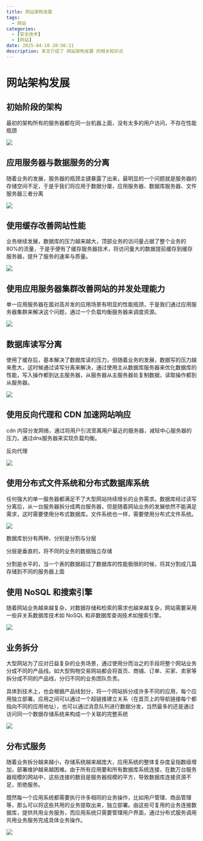 ```yaml
---
title: 网站架构发展
tags:
  - 网站
categories:
  - [安全技术]
  - [网站]
date: 2025-04-10 20:56:11
description: 本文介绍了 网站架构发展 的相关知识点
---
```

# 网站架构发展

## 初始阶段的架构

最初的架构所有的服务器都在同一台机器上面，没有太多的用户访问，不存在性能瓶颈

![](Untitled.png)

## 应用服务器与数据服务的分离

随着业务的发展，服务器的瓶颈主键暴露了出来，最明显的一个问题就是服务器的存储空间不足，于是乎我们将应用于数据分厘，应用服务器、数据库服务器、文件服务器三者分离

![](Untitled%201.png)

## 使用缓存改善网站性能

业务继续发展，数据库的压力越来越大，顶部业务的访问量占据了整个业务的80%的流量，于是乎便有了缓存服务器技术，将访问量大的数据提前缓存到缓存服务器，提升了服务的速率与质量。

![](Untitled%202.png)

## 使用应用服务器集群改善网站的并发处理能力

单一应用服务器在面对高并发的应用场景有明显的性能瓶颈，于是我们通过应用服务器集群来解决这个问题，通过一个负载均衡服务器来调度资源。

![](Untitled%203.png)

## 数据库读写分离

使用了缓存后，基本解决了数据库读的压力，但随着业务的发展，数据写的压力越来愈大，这时候通过读写分离来解决，通过使用主从数据库服务器来优化数据库的性能，写入操作都到达主服务器，从服务器从主服务器处复制数据，读取操作都到从服务器。

![](Untitled%204.png)

## 使用反向代理和 CDN 加速网站响应

cdn 内容分发网络，通过将用户引流至离用户最近的服务器，减轻中心服务器的压力。通过dns服务器来实现负载均衡。

反向代理 

![](Untitled%205.png)

## 使用分布式文件系统和分布式数据库系统

任何强大的单一服务器都满足不了大型网站持续增长的业务需求。数据库经过读写分离后，从一台服务器拆分成两台服务器，但是随着网站业务的发展依然不能满足需求，这时需要使用分布式数据库。文件系统也一样，需要使用分布式文件系统。

![](Untitled%206.png)

数据库划分有两种，分别是分割与分层

分层是垂直的，将不同的业务的数据独立存储

分割是水平的，当一个表的数据超过了数据库的性能极限的时候，将其分割成几篇存储到不同的服务器上面

## 使用 NoSQL 和搜索引擎

随着网站业务越来越复杂，对数据存储和检索的需求也越来越复杂，网站需要采用一些非关系数据库技术如 NoSQL 和非数据库查询技术如搜索引擎。

![](Untitled%207.png)

## 业务拆分

大型网站为了应对日益复杂的业务场景，通过使用分而治之的手段将整个网站业务分成不同的产品线。如大型购物交易网站都会将首页、商铺、订单、买家、卖家等拆分成不同的产品线，分归不同的业务团队负责。

具体到技术上，也会根据产品线划分，将一个网站拆分成许多不同的应用，每个应用独立部署。应用之间可以通过一个超链接建立关系（在首页上的导航链接每个都指向不同的应用地址），也可以通过消息队列进行数据分发，当然最多的还是通过访问同一个数据存储系统来构成一个关联的完整系统

![](Untitled%208.png)

## 分布式服务

随着业务拆分越来越小，存储系统越来越庞大，应用系统的整体复杂度呈指数级增加，部署维护越来越困难。由于所有应用要和所有数据库系统连接，在数万台服务器规模的网站中，这些连接的数目是服务器规模的平方，导致数据库连接资源不足，拒绝服务。

既然每一个应用系统都需要执行许多相同的业务操作，比如用户管理、商品管理等，那么可以将这些共用的业务提取出来，独立部署。由这些可复用的业务连接数据库，提供共用业务服务，而应用系统只需要管理用户界面，通过分布式服务调用共用业务服务完成具体业务操作。

![](Untitled%209.png)